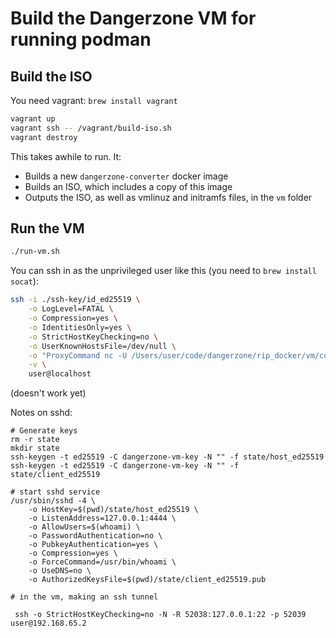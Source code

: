 # Build the Dangerzone VM for running podman

## Build the ISO

You need vagrant: `brew install vagrant`

```sh
vagrant up
vagrant ssh -- /vagrant/build-iso.sh
vagrant destroy
```

This takes awhile to run. It:

- Builds a new `dangerzone-converter` docker image
- Builds an ISO, which includes a copy of this image
- Outputs the ISO, as well as vmlinuz and initramfs files, in the `vm` folder

## Run the VM

```sh
./run-vm.sh
```

You can ssh in as the unprivileged user like this (you need to `brew install socat`):

```sh
ssh -i ./ssh-key/id_ed25519 \
    -o LogLevel=FATAL \
    -o Compression=yes \
    -o IdentitiesOnly=yes \
    -o StrictHostKeyChecking=no \
    -o UserKnownHostsFile=/dev/null \
    -o "ProxyCommand nc -U /Users/user/code/dangerzone/rip_docker/vm/connect" \
    -v \
    user@localhost
```

(doesn't work yet)


Notes on sshd:

```
# Generate keys
rm -r state
mkdir state
ssh-keygen -t ed25519 -C dangerzone-vm-key -N "" -f state/host_ed25519
ssh-keygen -t ed25519 -C dangerzone-vm-key -N "" -f state/client_ed25519

# start sshd service
/usr/sbin/sshd -4 \
    -o HostKey=$(pwd)/state/host_ed25519 \
    -o ListenAddress=127.0.0.1:4444 \
    -o AllowUsers=$(whoami) \
    -o PasswordAuthentication=no \
    -o PubkeyAuthentication=yes \
    -o Compression=yes \
    -o ForceCommand=/usr/bin/whoami \
    -o UseDNS=no \
    -o AuthorizedKeysFile=$(pwd)/state/client_ed25519.pub

# in the vm, making an ssh tunnel

 ssh -o StrictHostKeyChecking=no -N -R 52038:127.0.0.1:22 -p 52039 user@192.168.65.2

```